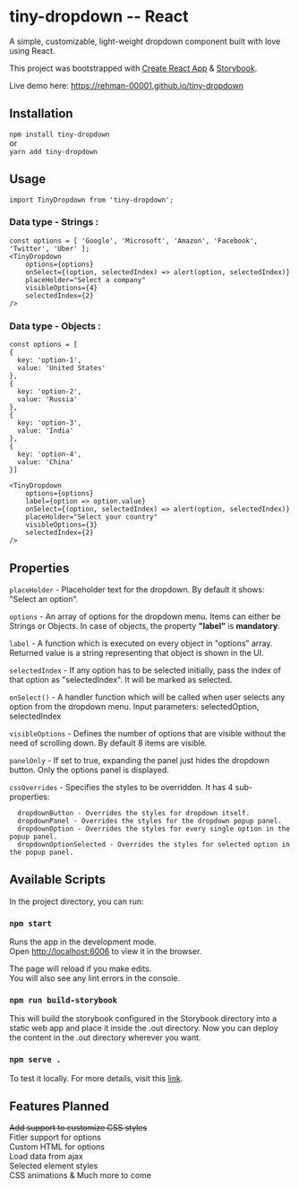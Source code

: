 # tiny-dropdown -- React

A simple, customizable, light-weight dropdown component built with love using React.

This project was bootstrapped with [Create React App](https://github.com/facebook/create-react-app) & [Storybook](https://storybook.js.org/docs/guides/guide-react/).

Live demo here: https://rehman-00001.github.io/tiny-dropdown

## Installation

`npm install tiny-dropdown` <br>
or <br>
`yarn add tiny-dropdown` <br>

## Usage

`import TinyDropdown from 'tiny-dropdown';`

### Data type - Strings :

    const options = [ 'Google', 'Microsoft', 'Amazon', 'Facebook', 'Twitter', 'Uber' ];
    <TinyDropdown
        options={options}
        onSelect={(option, selectedIndex) => alert(option, selectedIndex)}
        placeHolder="Select a company"
        visibleOptions={4}
        selectedIndex={2}
    />

### Data type - Objects :

    const options = [
    {
      key: 'option-1',
      value: 'United States'
    },
    {
      key: 'option-2',
      value: 'Russia'
    },
    {
      key: 'option-3',
      value: 'India'
    },
    {
      key: 'option-4',
      value: 'China'
    }]

    <TinyDropdown
        options={options}
        label={option => option.value}
        onSelect={(option, selectedIndex) => alert(option, selectedIndex)}
        placeHolder="Select your country"
        visibleOptions={3}
        selectedIndex={2}
    />

## Properties

`placeHolder` - Placeholder text for the dropdown. By default it shows: "Select an option". <br>

`options` - An array of options for the dropdown menu. Items can either be Strings or Objects. In case of objects, the property **"label"** is **mandatory**. <br>

`label` - A function which is executed on every object in "options" array. Returned value is a string representing that object is shown in the UI. <br>

`selectedIndex` - If any option has to be selected initially, pass the index of that option as "selectedIndex". It will be marked as selected. <br>

`onSelect()` - A handler function which will be called when user selects any option from the dropdown menu. Input parameters: selectedOption, selectedIndex <br>

`visibleOptions` - Defines the number of options that are visible without the need of scrolling down. By default 8 items are visible. <br>

`panelOnly` - If set to true, expanding the panel just hides the dropdown button. Only the options panel is displayed. <br>

`cssOverrides` - Specifies the styles to be overridden. It has 4 sub-properties:

```
  dropdownButton - Overrides the styles for dropdown itself.
  dropdownPanel - Overrides the styles for the dropdown popup panel.
  dropdownOption - Overrides the styles for every single option in the popup panel.
  dropdownOptionSelected - Overrides the styles for selected option in the popup panel.
```

## Available Scripts

In the project directory, you can run:

### `npm start`

Runs the app in the development mode.<br>
Open [http://localhost:6006](http://localhost:6006) to view it in the browser.

The page will reload if you make edits.<br>
You will also see any lint errors in the console.

### `npm run build-storybook`

This will build the storybook configured in the Storybook directory into a static web app and place it inside the .out directory. Now you can deploy the content in the .out directory wherever you want.

### `npm serve .`

To test it locally.
For more details, visit this [link](https://storybook.js.org/docs/basics/exporting-storybook/).

## Features Planned

~~Add support to customize CSS styles~~ <br>
Fitler support for options <br>
Custom HTML for options <br>
Load data from ajax <br>
Selected element styles <br>
CSS animations & Much more to come <br>
